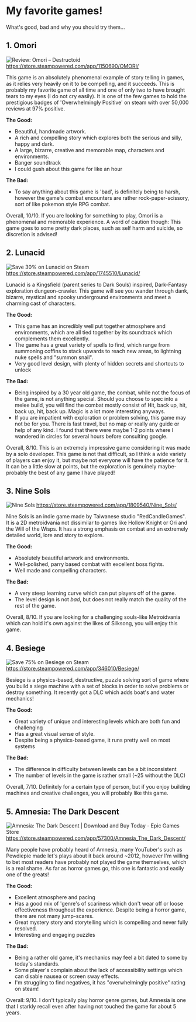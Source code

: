 # My favorite games! 
What's good, bad and why you should try them...

## 1. Omori
![Review: Omori – Destructoid](https://www.destructoid.com/wp-content/uploads/2021/05/621192-actual-header.jpg?fit=1906%2C1437)
https://store.steampowered.com/app/1150690/OMORI/

This game is an absolutely phenomenal example of story telling in games, as it relies very heavily on it to be compelling, and it succeeds. This is probably my favorite game of all time and one of only two to have brought tears to my eyes (I do not cry easily). It is one of the few games to hold the prestigious badges of 'Overwhelmingly Positive' on steam with over 50,000 reviews at 97% positive. 

**The Good:** 
* Beautiful, handmade artwork.
* A rich and compelling story which explores both the serious and silly, happy and dark.
* A large, bizarre, creative  and memorable map, characters and environments.
* Banger soundtrack
* I could gush about this game for like an hour

**The Bad:**
* To say anything about this game is 'bad', is definitely being to harsh, however the game's combat encounters are rather rock-paper-scissory, sort of like pokemon style RPG combat. 

Overall, 10/10. If you are looking for something to play, Omori is a phenomenal and memorable experience. A word of caution though: This game goes to some pretty dark places, such as self harm and suicide, so discretion is advised!

## 2. Lunacid
![Save 30% on Lunacid on Steam](https://shared.fastly.steamstatic.com/store_item_assets/steam/apps/1745510/capsule_616x353.jpg?t=1734627655)
https://store.steampowered.com/app/1745510/Lunacid/

Lunacid is a Kingsfield (parent series to Dark Souls) inspired, Dark-Fantasy exploration dungeon-crawler. This game will see you wander through dank, bizarre, mystical and spooky underground environments and meet a charming cast of characters. 

**The Good:**
* This game has an incredibly well put together atmosphere and environments, which are all tied together by its soundtrack which complements them excellently.
* The game has a great variety of spells to find, which range from summoning coffins to stack upwards to reach new areas, to lightning nuke spells and "summon snail". 
* Very good level design, with plenty of hidden secrets and shortcuts to unlock

**The Bad:**
* Being inspired by a 30 year old game, the combat, while not the focus of the game, is not anything special. Should you choose to spec into a melee build, you will find the combat mostly consist of Hit, back up, hit, back up, hit, back up. Magic is a lot more interesting anyways.
* If you are impatient with exploration or problem solving, this game may not be for you. There is fast travel, but no map or really any guide or help of any kind. I found that there were maybe 1-2 points where I wandered in circles for several hours before consulting google.

Overall, 8/10. This is an extremely impressive game considering it was made by a solo developer. This game is not that difficult, so I think a wide variety of players can enjoy it, but maybe not everyone will have the patience for it. It can be a little slow at points, but the exploration is genuinely maybe-probably the best of any game I have played! 
## 3. Nine Sols
![Nine Sols](https://assets.nintendo.com/image/upload/q_auto/f_auto/ncom/software/switch/70010000073072/ff59ee3c049bdcd8df8e299a63464662880db710c07017a2bc56468a5f3b4424)
https://store.steampowered.com/app/1809540/Nine_Sols/

Nine Sols is an indie game made by Taiwanese studio "RedCandleGames". It is a 2D metroidvania not dissimilar to games like Hollow Knight or Ori and the Will of the Wisps. It has a strong emphasis on combat and an extremely detailed world, lore and story to explore.

**The Good:**
* Absolutely beautiful artwork and environments.
* Well-polished, parry based combat with excellent boss fights.
* Well made and compelling characters.

**The Bad:**
* A very steep learning curve which can put players off of the game.
* The level design is not *bad*, but does not really match the quality of the rest of the game.

Overall, 8/10. If you are looking for a challenging souls-like Metroidvania which can hold it's own against the likes of Silksong, you will enjoy this game.

## 4. Besiege
![Save 75% on Besiege on Steam](https://shared.fastly.steamstatic.com/store_item_assets/steam/apps/346010/3dd4102cace20931d7ec1a0ffcb92474df2736c6/capsule_616x353.jpg?t=1752591657)
https://store.steampowered.com/app/346010/Besiege/

Besiege is a physics-based, destructive, puzzle solving sort of game where you build a siege machine with a set of blocks in order to solve problems or destroy something. It recently got a DLC which adds boat's and water mechanics!

**The Good:**
* Great variety of unique and interesting levels which are both fun and challenging
* Has a great visual sense of style.
* Despite being a physics-based game, it runs pretty well on most systems

**The Bad:**
* The difference in difficulty between levels can be a bit inconsistent
* The number of levels in the game is rather small (~25 without the DLC)

Overall, 7/10. Definitely for a certain type of person, but if you enjoy building machines and creative challenges, you will probably like this game.

## 5. Amnesia: The Dark Descent 
![Amnesia: The Dark Descent | Download and Buy Today - Epic Games Store](https://cdn1.epicgames.com/917551a8060244469eb4e6ab8a99cf24/offer/EGS_AmnesiaTheDarkDescent_FrictionalGames_S1-2560x1440-a7775c6562fcd27a938265415db5a211.jpg)
https://store.steampowered.com/app/57300/Amnesia_The_Dark_Descent/

Many people have probably heard of Amnesia, many YouTuber's such as Pewdiepie  made let's plays about it back around ~2012, however I'm willing to bet most readers have probably not played the game themselves, which is  a real shame. As far as horror games go, this one is fantastic and easily one of the greats!

**The Good:**
* Excellent atmosphere and pacing
* Has a good mix of 'genre's of scariness which don't wear off or loose effectiveness throughout the experience. Despite being a horror game, there are not many jump-scares.
* Great mystery story and storytelling which is compelling and never fully resolved.
* Interesting and engaging puzzles

**The Bad:**
* Being a rather old game, it's mechanics may feel a bit dated to some by today's standards.
* Some player's complain about the lack of accessibility settings which can disable nausea or screen sway effects.
* I'm struggling to find negatives, it has  "overwhelmingly positive" rating on steam!

Overall: 9/10. I don't typically play horror genre games, but Amnesia is one that I starkly recall even after having not touched the game for about 5 years. 

